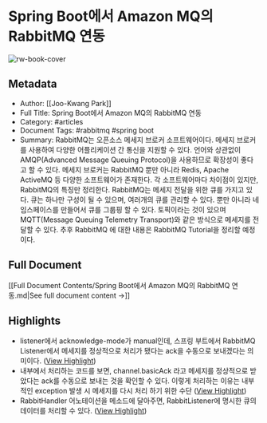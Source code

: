 # Spring Boot에서 Amazon MQ의 RabbitMQ 연동

![rw-book-cover](https://readwise-assets.s3.amazonaws.com/static/images/article0.00998d930354.png)

## Metadata
- Author: [[Joo-Kwang Park]]
- Full Title: Spring Boot에서 Amazon MQ의 RabbitMQ 연동
- Category: #articles
- Document Tags:  #rabbitmq  #spring boot 
- Summary: RabbitMQ는 오픈소스 메세지 브로커 소프트웨어이다. 메세지 브로커를 사용하여 다양한 어플리케이션 간 통신을 지원할 수 있다. 언어와 상관없이 AMQP(Advanced Message Queuing Protocol)을 사용하므로 확장성이 좋다고 할 수 있다. 메세지 브로커는 RabbitMQ 뿐만 아니라 Redis, Apache ActiveMQ 등 다양한 소프트웨어가 존재한다. 각 소프트웨어마다 차이점이 있지만, RabbitMQ의 특징만 정리한다. RabbitMQ는 메세지 전달을 위한 큐를 가지고 있다. 큐는 하나만 구성이 될 수 있으며, 여러개의 큐를 관리할 수 있다. 뿐만 아니라 네임스페이스를 만들어서 큐를 그룹핑 할 수 있다. 토픽이라는 것이 있으며 MQTT(Message Queuing Telemetry Transport)와 같은 방식으로 메세지를 전달할 수 있다. 추후 RabbitMQ 에 대한 내용은 RabbitMQ Tutorial을 정리할 예정이다.

## Full Document
[[Full Document Contents/Spring Boot에서 Amazon MQ의 RabbitMQ 연동.md|See full document content →]]

## Highlights
- listener에서 acknowledge-mode가 manual인데, 스프링 부트에서 RabbitMQ Listener에서 메세지를 정상적으로 처리가 됐다는 ack을 수동으로 보내겠다는 의미이다. ([View Highlight](https://read.readwise.io/read/01hcyb0a7drc2wtmyz6ggr3jm4))
- 내부에서 처리하는 코드를 보면, channel.basicAck 라고 메세지를 정상적으로 받았다는 ack를 수동으로 보내는 것을 확인할 수 있다. 이렇게 처리하는 이유는 내부적인 exception 발생 시 메세지를 다시 처리 하기 위한 수단 ([View Highlight](https://read.readwise.io/read/01j02dbwgjrbjx00h7437ccrhx))
- RabbitHandler 어노테이션을 메소드에 달아주면, RabbitListener에 명시한 큐의 데이터를 처리할 수 있다. ([View Highlight](https://read.readwise.io/read/01hcyb5r12s0f2q2zmvphkzhyd))
